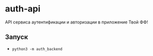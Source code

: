 # auth-api
API сервиса аутентификации и авторизации в приложение Твой ФФ!

## Запуск
* `python3 -m auth_backend`
